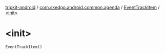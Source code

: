 [tripkit-android](../../index.md) / [com.skedgo.android.common.agenda](../index.md) / [EventTrackItem](index.md) / [&lt;init&gt;](./-init-.md)

# &lt;init&gt;

`EventTrackItem()`